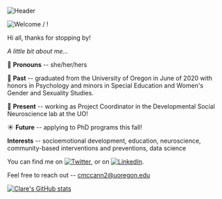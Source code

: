 ![Header](https://github.com/clarefmccann/clarefmccann/clarefmccann/github_photo.png "Header")

<!--Uploading welcome gif -->

![Welcome](welcome_gif.gif) / !

<!-- Actual text -->

Hi all, thanks for stopping by!

*A little bit about me...*

🌷 **Pronouns** -- she/her/hers

🌟 **Past** -- graduated from the University of Oregon in June of 2020 with honors in Psychology and minors in Special Education and Women's Gender and Sexuality Studies. 

🌲 **Present** -- working as Project Coordinator in the Developmental Social Neuroscience lab at the UO!

☀️ **Future** -- applying to PhD programs this fall!

**Interests** -- socioemotional development, education, neuroscience, community-based interventions and preventions, data science

You can find me on [![Twitter][1.2]][1], or on [![LinkedIn][3.2]][2].

<!-- Icons -->

[1.2]: https://i.imgur.com/wWzX9uB.png
[3.2]: https://raw.githubusercontent.com/MartinHeinz/MartinHeinz/master/linkedin-3-16.png (LinkedIn icon without padding)

<!-- Links to social media accounts -->

[1]: https://twitter.com/clarefmccann
[2]: https://www.linkedin.com/in/clare-mccann-9a5172192/

<!-- Actual Text -->

Feel free to reach out -- cmccann2@uoregon.edu

<!-- Github Stats -->

[![Clare's GitHub stats](https://github-readme-stats.vercel.app/api?username=clarefmccann&count_private=true)](https://github.com/anuraghazra/github-readme-stats)
